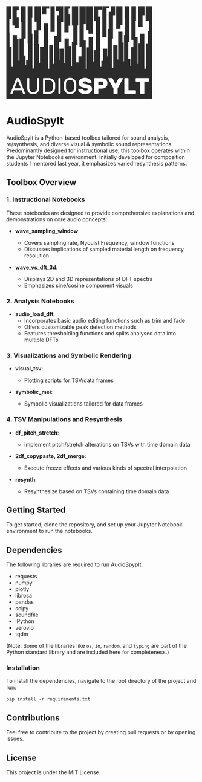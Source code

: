 ![AudioSpyplt Logo](./logo.png)

# AudioSpylt

AudioSpylt is a Python-based toolbox tailored for sound analysis, re/synthesis, and diverse visual & symbolic sound representations. Predominantly designed for instructional use, this toolbox operates within the Jupyter Notebooks environment. Initially developed for composition students I mentored last year, it emphasizes varied resynthesis patterns.

## Toolbox Overview

### 1. **Instructional Notebooks**

These notebooks are designed to provide comprehensive explanations and demonstrations on core audio concepts:

- **wave_sampling_window**: 
  - Covers sampling rate, Nyquist Frequency, window functions
  - Discusses implications of sampled material length on frequency resolution

- **wave_vs_dft_3d**: 
  - Displays 2D and 3D representations of DFT spectra
  - Emphasizes sine/cosine component visuals

### 2. **Analysis Notebooks**

- **audio_load_dft**:
  - Incorporates basic audio editing functions such as trim and fade
  - Offers customizable peak detection methods
  - Features thresholding functions and splits analysed data into multiple DFTs

### 3. **Visualizations and Symbolic Rendering**

- **visual_tsv**:
  - Plotting scripts for TSV/data frames

- **symbolic_mei**:
  - Symbolic visualizations tailored for data frames

### 4. **TSV Manipulations and Resynthesis**

- **df_pitch_stretch**:
  - Implement pitch/stretch alterations on TSVs with time domain data

- **2df_copypaste, 2df_merge**:
  - Execute freeze effects and various kinds of spectral interpolation

- **resynth**:
  - Resynthesize based on TSVs containing time domain data

## Getting Started

To get started, clone the repository, and set up your Jupyter Notebook environment to run the notebooks.

## Dependencies

The following libraries are required to run AudioSpyplt:

- requests
- numpy
- plotly
- librosa
- pandas
- scipy
- soundfile
- IPython
- verovio
- tqdm

(Note: Some of the libraries like `os`, `io`, `random`, and `typing` are part of the Python standard library and are included here for completeness.)

### Installation

To install the dependencies, navigate to the root directory of the project and run:

```
pip install -r requirements.txt
```

## Contributions

Feel free to contribute to the project by creating pull requests or by opening issues.

## License

This project is under the MIT License.
